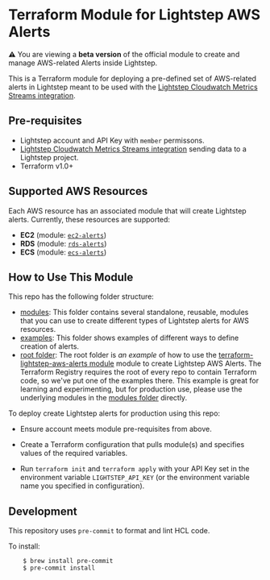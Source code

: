 # Terraform Module for Lightstep AWS Alerts

**:warning:** You are viewing a **beta version** of the official
module to create and manage AWS-related Alerts inside Lightstep.

This is a Terraform module for deploying a pre-defined set of AWS-related alerts in Lightstep meant to be used with the [Lightstep Cloudwatch Metrics Streams integration](https://docs.lightstep.com/docs/setup-aws-for-metrics).

## Pre-requisites

* Lightstep account and API Key with `member` permissons.
* [Lightstep Cloudwatch Metrics Streams integration](https://docs.lightstep.com/docs/setup-aws-for-metrics) sending data to a Lightstep project.
* Terraform v1.0+

## Supported AWS Resources

Each AWS resource has an associated module that will create Lightstep alerts. Currently, these resources are supported:

* __EC2__ (module: [`ec2-alerts`](https://github.com/lightstep/terraform-lightstep-aws-alerts/tree/master/modules/ec2-alerts))
* __RDS__ (module: [`rds-alerts`](https://github.com/lightstep/terraform-lightstep-aws-alerts/tree/master/modules/rds-alerts))
* __ECS__ (module: [`ecs-alerts`](https://github.com/lightstep/terraform-lightstep-aws-alerts/tree/master/modules/ecs-alerts))

## How to Use This Module

This repo has the following folder structure:

* [modules](https://github.com/lightstep/terraform-lightstep-aws-alerts/tree/master/modules): This folder contains several standalone, reusable, modules that you can use to create different types of Lightstep alerts for AWS resources.
* [examples](https://github.com/lightstep/terraform-lightstep-aws-alerts/tree/master/examples): This folder shows examples of different ways to define creation of alerts.
* [root folder](https://github.com/lightstep/terraform-lightstep-aws-alerts/tree/master): The root folder is *an example* of how to use the [terraform-lightstep-aws-alerts module](https://github.com/hashicorp/terraform-aws-consul/tree/master/modules/consul-cluster) 
  module to create Lightstep AWS Alerts. The Terraform Registry requires the root of every repo to contain Terraform code, so we've put one of the examples there. This example is great for learning and experimenting, but for production use, please use the underlying modules in the [modules folder](https://github.com/lightstep/terraform-lightstep-aws-alerts/tree/master/modules) directly.

To deploy create Lightstep alerts for production using this repo:

- Ensure account meets module pre-requisites from above.

- Create a Terraform configuration that pulls module(s) and specifies values
  of the required variables.

- Run `terraform init` and `terraform apply` with your API Key set in the environment variable `LIGHTSTEP_API_KEY` (or the environment variable name you specified in configuration).

## Development

This repository uses `pre-commit` to format and lint HCL code.

To install:

```
    $ brew install pre-commit
    $ pre-commit install
```